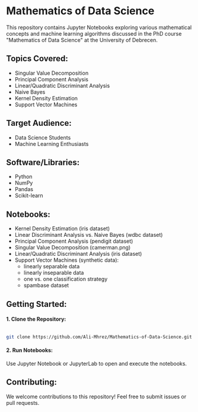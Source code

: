 # Mathematics of Data Science

This repository contains Jupyter Notebooks exploring various mathematical concepts and machine learning algorithms discussed in the PhD course "Mathematics of Data Science" at the University of Debrecen.

## Topics Covered:

- Singular Value Decomposition  
- Principal Component Analysis  
- Linear/Quadratic Discriminant Analysis  
- Naive Bayes  
- Kernel Density Estimation  
- Support Vector Machines

## Target Audience:

- Data Science Students
- Machine Learning Enthusiasts

## Software/Libraries:

- Python
- NumPy
- Pandas
- Scikit-learn

## Notebooks:

- Kernel Density Estimation (iris dataset)
- Linear Discriminant Analysis vs. Naive Bayes (wdbc dataset)
- Principal Component Analysis (pendigit dataset)
- Singular Value Decomposition (camerman.png)
- Linear/Quadratic Discriminant Analysis (iris dataset)
- Support Vector Machines (synthetic data):
  - linearly separable data
  - linearly inseparable data
  - one vs. one classification strategy
  - spambase dataset

## Getting Started:

#### 1. Clone the Repository:  
```Bash

git clone https://github.com/Ali-Mhrez/Mathematics-of-Data-Science.git
```

#### 2. Run Notebooks:
Use Jupyter Notebook or JupyterLab to open and execute the notebooks.

## Contributing:

We welcome contributions to this repository! Feel free to submit issues or pull requests.
